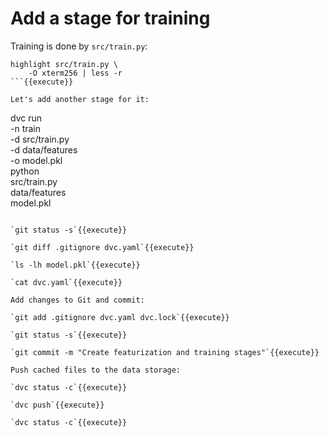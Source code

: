 # Add a stage for training

Training is done by `src/train.py`:
   
```
highlight src/train.py \
    -O xterm256 | less -r
```{{execute}}

Let's add another stage for it:

```
dvc run \
    -n train \
    -d src/train.py \
    -d data/features \
    -o model.pkl \
    python \
        src/train.py \
        data/features \
        model.pkl
```{{execute}}

`git status -s`{{execute}}

`git diff .gitignore dvc.yaml`{{execute}}

`ls -lh model.pkl`{{execute}}

`cat dvc.yaml`{{execute}}

Add changes to Git and commit:

`git add .gitignore dvc.yaml dvc.lock`{{execute}}

`git status -s`{{execute}}

`git commit -m "Create featurization and training stages"`{{execute}}

Push cached files to the data storage:

`dvc status -c`{{execute}}

`dvc push`{{execute}}

`dvc status -c`{{execute}}

